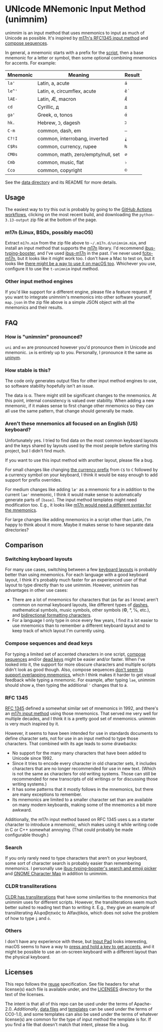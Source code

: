 <!--
    SPDX-FileCopyrightText: 2025 David Mandelberg <david@mandelberg.org>

    SPDX-License-Identifier: Apache-2.0
-->

# UNIcode MNemonic Input Method (unimnim)

unimnim is an input method that uses mnemonics to input as much of Unicode as
possible. It's inspired by [m17n's RFC1345 input
method](https://www.nongnu.org/m17n/manual-en/m17nDBData.html#mim-list) and
[compose
sequences](https://en.wikipedia.org/wiki/Compose_key#Compose_sequences).

In general, a mnemonic starts with a prefix for the
[script](https://en.wikipedia.org/wiki/Script_(Unicode)), then a base mnemonic
for a letter or symbol, then some optional combining mnemonics for accents. For
example:

| Mnemonic | Meaning | Result |
| --- | --- | --- |
| `la'` |  Latin, a, acute | `á` |
| `le^'` | Latin, e, circumflex, acute | `ế` |
| `lAE-` | Latin, Æ, macron | `Ǣ` |
| `cd` | Cyrillic, д | `д` |
| `ga'` | Greek, α, tonos | `ά` |
| `hk.`| Hebrew, כ, dagesh | `כּ` |
| `C-m` | common, dash, em | `—` |
| `C?!I` | common, interrobang, inverted | `⸘` |
| `C$Rs` | common, currency, rupee | `₨` |
| `CM0s` | common, math, zero/empty/null, set | `∅` |
| `Cmb` | common, music, flat | `♭` |
| `Cco` | common, copyright | `©` |

See the [data directory](unimnim/data) and its README for more details.

## Usage

The easiest way to try this out is probably by going to the [GitHub Actions
workflows](https://github.com/dseomn/unimnim/actions?query=branch%3Amain+is%3Asuccess),
clicking on the most recent build, and downloading the `python-3.13-output` zip
file at the bottom of the page.

### m17n (Linux, BSDs, possibly macOS)

Extract `m17n.mim` from the zip file above to `~/.m17n.d/unimnim.mim`, and
install an input method that supports the [m17n](https://www.nongnu.org/m17n/)
library. I'd recommend
[ibus-typing-booster](https://mike-fabian.github.io/ibus-typing-booster/), and
I've used [ibus-m17n](https://github.com/ibus/ibus-m17n) in the past. I've never
used [fcitx-m17n](https://github.com/fcitx/fcitx5-m17n), but it looks like it
might work too. I don't have a Mac to test on, but it looks like [there might be
a way to use it on macOS too](https://github.com/fcitx-contrib/fcitx5-macos).
Whichever you use, configure it to use the `t-unimnim` input method.

### Other input method engines

If you'd like support for a different engine, please file a feature request. If
you want to integrate unimnim's mnemonics into other software yourself,
`map.json` in the zip file above is a simple JSON object with all the mnemonics
and their results.

## FAQ

### How is "unimnim" pronounced?

`uni` and `mn` are pronounced however you'd pronounce them in Unicode and
mnemonic. `im` is entirely up to you. Personally, I pronounce it the same as
[uninym](https://en.wiktionary.org/wiki/uninym#English).

### How stable is this?

The code only generates output files for other input method engines to use, so
software stability hopefully isn't an issue.

The data is α. There might still be significant changes to the mnemonics. At
this point, internal consistency is valued over stability. When adding a new
mnemonic, if it makes sense to first change other mnemonics so they can all use
the same pattern, that change should generally be made.

### Aren't these mnemonics all focused on an English (US) keyboard?

Unfortunately yes. I tried to find data on the most common keyboard layouts and
the keys shared by layouts used by the most people before starting this project,
but I didn't find much.

If you want to use this input method with another layout, please file a bug.

For small changes like changing [the currency
prefix](unimnim/data/common/symbol/currency.toml) from `C$` to `C` followed by a
currency symbol on your keyboard, I think it would be easy enough to add support
for prefix overrides.

For medium changes like adding `læ'` as a mnemonic for `ǽ` in addition to the
current `lae'` mnemonic, I think it would make sense to automatically generate
parts of `[base]`. The input method templates might need modification too. E.g.,
it looks like [m17n would need a different syntax for the
mnemonics](https://savannah.nongnu.org/bugs/?66557).

For large changes like adding mnemonics in a script other than Latin, I'm happy
to think about it more. Maybe it makes sense to have separate data directories?

## Comparison

### Switching keyboard layouts

For many use cases, switching between a few [keyboard
layouts](https://en.wikipedia.org/wiki/Keyboard_layout) is probably better than
using mnemonics. For each language with a good keyboard layout, I think it's
probably much faster for an experienced user of that layout to type directly
than to use unimnim. However, unimnim has advantages in other use cases:

*   There are a lot of mnemonics for characters that (as far as I know) aren't
    common on normal keyboard layouts, like different types of
    [dashes](https://en.wikipedia.org/wiki/Dash), mathematical symbols, music
    symbols, other symbols (©, °, ℅, etc.), and [bidirectional formatting
    characters](https://en.wikipedia.org/wiki/Bidirectional_text#Explicit_formatting).
*   For a language I only type in once every few years, I find it a lot easier
    to use mnemonics than to remember a different keyboard layout and to keep
    track of which layout I'm currently using.

### Compose sequences and dead keys

For typing a limited set of accented characters in one script, [compose
sequences](https://en.wikipedia.org/wiki/Compose_key#Compose_sequences) and/or
[dead keys](https://en.wikipedia.org/wiki/Dead_key) might be easier and/or
faster. When I've looked into it, the support for more obscure characters and
multiple scripts didn't look as good though. Also, compose sequences [don't seem
to support overlapping
mnemonics](https://github.com/mike-fabian/ibus-typing-booster/issues/691#issuecomment-2822689423),
which I think makes it harder to get visual feedback while typing a mnemonic.
For example, after typing `lae`, unimnim should show `æ`, then typing the
additional `'` changes that to `ǽ`.

### RFC 1345

[RFC 1345](https://datatracker.ietf.org/doc/html/rfc1345) defined a somewhat
similar set of mnemonics in 1992, and there's an [m17n input
method](https://www.nongnu.org/m17n/manual-en/m17nDBData.html#mim-list) using
those mnemonics. That served me very well for multiple decades, and I think it
is a pretty good set of mnemonics. unimnim is very much inspired by it.

However, it seems to have been intended for use in standards documents to define
character sets, not for use in an input method to type those characters. That
combined with its age leads to some drawbacks:

*   No support for the many many characters that have been added to Unicode
    since 1992.
*   Since it tries to encode every character in old character sets, it includes
    characters that are no longer recommended for use in new text. (Which is not
    the same as characters for old writing systems. Those can still be
    recommended for new transcripts of old writings or for discussing those
    writing systems.)
*   It has some patterns that it mostly follows in the mnemonics, but there are
    many exceptions to remember.
*   Its mnemonics are limited to a smaller character set than are available on
    many modern keyboards, making some of the mnemonics a bit more awkward.

Additionally, the m17n input method based on RFC 1345 uses `&` as a starter
character to introduce a mnemonic, which makes using it while writing code in C
or C++ somewhat annoying. (That could probably be made configurable though.)

### Search

If you only rarely need to type characters that aren't on your keyboard, some
sort of character search is probably easier than remembering mnemonics. I
personally use [ibus-typing-booster's search and emoji
picker](https://mike-fabian.github.io/ibus-typing-booster/docs/user/#unicode-symbols-and-emoji-predictions)
and [GNOME Character Map](https://wiki.gnome.org/Apps/Gucharmap) in addition to
unimnim.

### CLDR transliterations

[CLDR has
transliterations](https://cldr.unicode.org/index/cldr-spec/transliteration-guidelines)
that have some similarities to the mnemonics that unimnim uses for different
scripts. However, the transliterations seem much better suited to reading text
than to writing it. E.g., they give an example of transliterating Αλφαβητικός to
Alfavi̱tikós, which does not solve the problem of how to type `i̱` and `ó`.

### Others

I don't have any experience with these, but [Input
Pad](https://github.com/fujiwarat/input-pad/wiki) looks interesting, macOS seems
to have a way to [press and hold a key to get
accents](https://support.apple.com/lv-lv/guide/mac-help/mh27474/15.0/mac/15.0),
and it might be possible to use an on-screen keyboard with a different layout
than the physical keyboard.

## Licenses

This repo follows the [reuse](https://reuse.software/) specification. See file
headers for what license(s) each file is available under, and the
[LICENSES](LICENSES) directory for the text of the licenses.

The intent is that all of this repo can be used under the terms of Apache-2.0.
*Additionally*, [data files](unimnim/data) and [templates](unimnim/templates)
can be used under the terms of CC0-1.0, and some templates can also be used
under the terms of whatever license(s) are common for the type of input method
the template is for. If you find a file that doesn't match that intent, please
file a bug.
